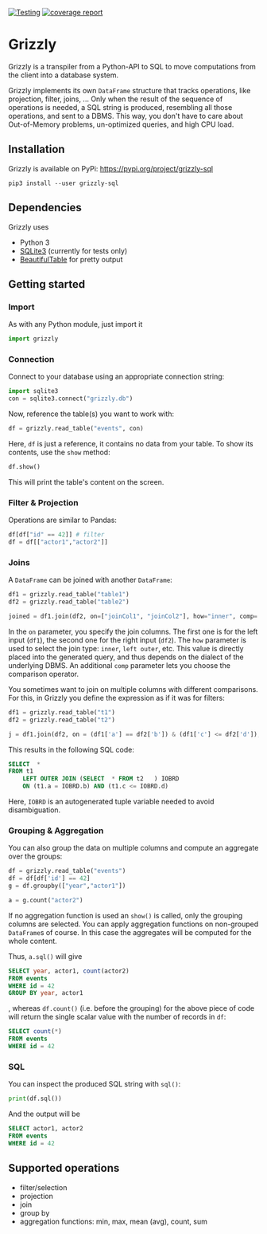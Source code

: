 [![Testing](https://dbgit.prakinf.tu-ilmenau.de/code/grizzly/badges/master/pipeline.svg)](https://dbgit.prakinf.tu-ilmenau.de/code/grizzly/commits/master)
[![coverage report](https://dbgit.prakinf.tu-ilmenau.de/code/grizzly/badges/master/coverage.svg)](https://dbgit.prakinf.tu-ilmenau.de/code/grizzly/commits/master)

# Grizzly

Grizzly is a transpiler from a Python-API to SQL to move computations from the client into a database system.

Grizzly implements its own `DataFrame` structure that tracks operations, like projection, filter, joins, ...
Only when the result of the sequence of operations is needed, a SQL string is produced, resembling all those operations, and sent to a DBMS.
This way, you don't have to care about Out-of-Memory problems, un-optimized queries, and high CPU load.

## Installation
Grizzly is available on PyPi: https://pypi.org/project/grizzly-sql
```
pip3 install --user grizzly-sql
```

## Dependencies
Grizzly uses
  - Python 3
  - [SQLite3](https://docs.python.org/2/library/sqlite3.html) (currently for tests only)
  - [BeautifulTable](https://github.com/pri22296/beautifultable) for pretty output


## Getting started

### Import
As with any Python module, just import it
```Python
import grizzly
```

### Connection
Connect to your database using an appropriate connection string:
```python
import sqlite3
con = sqlite3.connect("grizzly.db")
```
Now, reference the table(s) you want to work with:
```python
df = grizzly.read_table("events", con)
```
Here, `df` is just a reference, it contains no data from your table.
To show its contents, use the `show` method:
```python
df.show()
```
This will print the table's content on the screen. 

### Filter & Projection
Operations are similar to Pandas:
```python
df[df["id" == 42]] # filter
df = df[["actor1","actor2"]]
```
### Joins

A `DataFrame` can be joined with another `DataFrame`:
```python
df1 = grizzly.read_table("table1")
df2 = grizzly.read_table("table2")

joined = df1.join(df2, on=["joinCol1", "joinCol2"], how="inner", comp='=')
```
In the `on` parameter, you specify the join columns. The first one is for the left input (`df1`), the second one for the right input (`df2`).
The `how` parameter is used to select the join type: `inner`, `left outer`, etc. This value is directly placed into the generated query, and thus depends on 
the dialect of the underlying DBMS. An additional `comp` parameter lets you choose the comparison operator.

You sometimes want to join on multiple columns with different comparisons. For this, in Grizzly you define the expression as if it was for filters:
```python
df1 = grizzly.read_table("t1")
df2 = grizzly.read_table("t2")

j = df1.join(df2, on = (df1['a'] == df2['b']) & (df1['c'] <= df2['d']), how="left outer")
```

This results in the following SQL code:
```sql    
SELECT  * 
FROM t1  
    LEFT OUTER JOIN (SELECT  * FROM t2   ) IOBRD 
    ON (t1.a = IOBRD.b) AND (t1.c <= IOBRD.d)
```

Here, `IOBRD` is an autogenerated tuple variable needed to avoid disambiguation.

### Grouping & Aggregation

You can also group the data on multiple columns and compute an aggregate over the groups:
```python
df = grizzly.read_table("events") 
df = df[df['id'] == 42]
g = df.groupby(["year","actor1"])

a = g.count("actor2")
```
If no aggregation function is used an `show()` is called, only the grouping columns are selected.
You can apply aggregation functions on non-grouped `DataFrame`s of course. In this case the aggregates will be computed for the whole content.

Thus, `a.sql()` will give
```sql
SELECT year, actor1, count(actor2) 
FROM events
WHERE id = 42
GROUP BY year, actor1
```
, whereas `df.count()` (i.e. before the grouping) for the above piece of code will return the single scalar value with the number of records in `df`:
```sql
SELECT count(*) 
FROM events
WHERE id = 42
```

### SQL

You can inspect the produced SQL string with `sql()`:
```python
print(df.sql()) 
```
And the output will be 
```sql
SELECT actor1, actor2
FROM events
WHERE id = 42
```

## Supported operations
  - filter/selection
  - projection
  - join
  - group by
  - aggregation functions: min, max, mean (avg), count, sum
